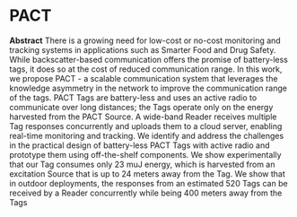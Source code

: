 # PACT

**Abstract**
There is a growing need for low-cost or no-cost monitoring and tracking systems in applications such as Smarter Food and Drug Safety. While backscatter-based communication offers the promise of battery-less tags, it does so at the cost of reduced communication range. In this work, we propose PACT - a scalable communication system that leverages the knowledge asymmetry in the network to improve the communication range of the tags. PACT Tags are battery-less and uses an active radio to communicate over long distances; the Tags operate only on the energy harvested from the PACT Source. A wide-band Reader receives multiple Tag responses concurrently and uploads them to a cloud server, enabling real-time monitoring and tracking. We identify and address the challenges in the practical design of battery-less PACT Tags with active radio and prototype them using off-the-shelf components. We show experimentally that our Tag consumes only 23 muJ energy, which is harvested from an excitation Source that is up to 24 meters away from the Tag. We show that in outdoor deployments, the responses from an estimated 520 Tags can be received by a Reader concurrently while being 400 meters away from the Tags
